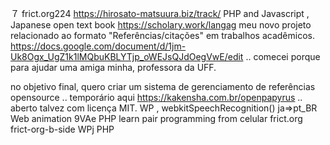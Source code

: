 ７ frict.org224 https://hirosato-matsuura.biz/track/ PHP and Javascript , Japanese open text book https://scholary.work/langag meu novo projeto relacionado ao formato "Referências/citações" em trabalhos acadêmicos.
https://docs.google.com/document/d/1jm-Uk8Ogx_UgZ1k1lMQbuKBLYTjp_oWEJsQJdOegVwE/edit
.. comecei porque para ajudar uma amiga minha, professora da UFF.

no objetivo final, quero criar um sistema de gerenciamento de referências opensource .. temporário aqui https://kakensha.com.br/openpapyrus .. aberto talvez com licença MIT.
 WP , webkitSpeechRecognition() ja⇒pt_BR Web animation 9VAe  PHP learn pair programming from celular
frict.org frict-org-b-side WPj PHP 
